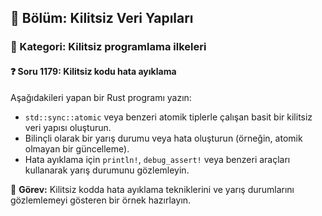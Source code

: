 ## 📘 Bölüm: Kilitsiz Veri Yapıları
### 🔹 Kategori: Kilitsiz programlama ilkeleri
#### ❓ Soru 1179: Kilitsiz kodu hata ayıklama

Aşağıdakileri yapan bir Rust programı yazın:

- `std::sync::atomic` veya benzeri atomik tiplerle çalışan basit bir kilitsiz veri yapısı oluşturun.
- Bilinçli olarak bir yarış durumu veya hata oluşturun (örneğin, atomik olmayan bir güncelleme).
- Hata ayıklama için `println!`, `debug_assert!` veya benzeri araçları kullanarak yarış durumunu gözlemleyin.

🔧 **Görev:** Kilitsiz kodda hata ayıklama tekniklerini ve yarış durumlarını gözlemlemeyi gösteren bir örnek hazırlayın.
